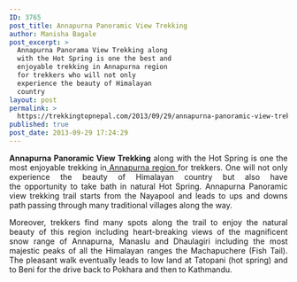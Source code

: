 ```yaml
---
ID: 3765
post_title: Annapurna Panoramic View Trekking
author: Manisha Bagale
post_excerpt: >
  Annapurna Panorama View Trekking along
  with the Hot Spring is one the best and
  enjoyable trekking in Annapurna region
  for trekkers who will not only
  experience the beauty of Himalayan
  country
layout: post
permalink: >
  https://trekkingtopnepal.com/2013/09/29/annapurna-panoramic-view-trekking/
published: true
post_date: 2013-09-29 17:24:29
---
```

<p style="text-align: justify;"><strong>Annapurna Panoramic View Trekking</strong> along with the Hot Spring is one the most enjoyable trekking in<a href="http://oshoadventure.com/destination/nepal/trekking_in_nepal/annapurna-trek/"> Annapurna region </a>for trekkers. One will not only experience the beauty of Himalayan country but also have the opportunity to take bath in natural Hot Spring. Annapurna Panoramic view trekking trail starts from the Nayapool and leads to ups and downs path passing through many traditional villages along the way.</p>
<p style="text-align: justify;">Moreover, trekkers find many spots along the trail to enjoy the natural beauty of this region including heart-breaking views of the magnificent snow range of Annapurna, Manaslu and Dhaulagiri including the most majestic peaks of all the Himalayan ranges the Machapuchere (Fish Tail). The pleasant walk eventually leads to low land at Tatopani (hot spring) and to Beni for the drive back to Pokhara and then to Kathmandu.</p>